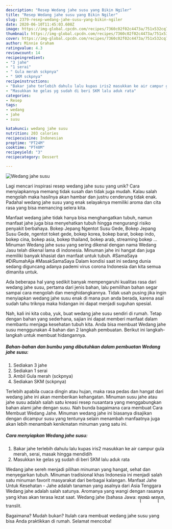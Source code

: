 ```yaml
---
description: "Resep Wedang jahe susu yang Bikin Ngiler"
title: "Resep Wedang jahe susu yang Bikin Ngiler"
slug: 2379-resep-wedang-jahe-susu-yang-bikin-ngiler
date: 2020-06-10T11:45:03.608Z
image: https://img-global.cpcdn.com/recipes/7360c02f02c4473a/751x532cq70/wedang-jahe-susu-foto-resep-utama.jpg
thumbnail: https://img-global.cpcdn.com/recipes/7360c02f02c4473a/751x532cq70/wedang-jahe-susu-foto-resep-utama.jpg
cover: https://img-global.cpcdn.com/recipes/7360c02f02c4473a/751x532cq70/wedang-jahe-susu-foto-resep-utama.jpg
author: Minnie Graham
ratingvalue: 4.3
reviewcount: 14
recipeingredient:
- "3 jahe"
- "1 serai"
- " Gula merah sckpnya"
- " SKM sckpnya"
recipeinstructions:
- "Bakar jahe terlebih dahulu lalu kupas iris2 masukkan ke air campur gula merah, serai, masak hingga mendidih"
- "Masukkan ke gelas yg sudah di beri SKM lalu aduk rata"
categories:
- Resep
tags:
- wedang
- jahe
- susu

katakunci: wedang jahe susu 
nutrition: 203 calories
recipecuisine: Indonesian
preptime: "PT24M"
cooktime: "PT40M"
recipeyield: "3"
recipecategory: Dessert

---
```



![Wedang jahe susu](https://img-global.cpcdn.com/recipes/7360c02f02c4473a/751x532cq70/wedang-jahe-susu-foto-resep-utama.jpg)

Lagi mencari inspirasi resep wedang jahe susu yang unik? Cara menyiapkannya memang tidak susah dan tidak juga mudah. Kalau salah mengolah maka hasilnya akan hambar dan justru cenderung tidak enak. Padahal wedang jahe susu yang enak selayaknya memiliki aroma dan cita rasa yang bisa memancing selera kita.

Manfaat wedang jahe tidak hanya bisa menghangatkan tubuh, namun manfaat jahe juga bisa menyehatkan tubuh hingga mengurangi risiko penyakit berbahaya. Bokep Jepang Ngentot Susu Gede, Bokep Jepang Susu Gede, ngentot toket gede, bokep korea, bokep barat, bokep indo, bokep cina, bokep asia, bokep thailand, bokep arab, streaming bokep … Minuman Wedang jahe susu yang sering dikenal dengan nama Wedang Jasu telah dikenal lama di indonesia. Minuman jahe ini hangat dan juga memiliki banyak khasiat dan manfaat untuk tubuh. #SamaSaya #DiRumahAja #MasakSamaSaya Dalam kondisi saat ini sedang dunia sedang diguncang adanya pademi virus corona Indonesia dan kita semua dimanita untuk.

Ada beberapa hal yang sedikit banyak mempengaruhi kualitas rasa dari wedang jahe susu, pertama dari jenis bahan, lalu pemilihan bahan segar sampai cara mengolah dan menghidangkannya. Tidak usah pusing jika ingin menyiapkan wedang jahe susu enak di mana pun anda berada, karena asal sudah tahu triknya maka hidangan ini dapat menjadi suguhan spesial.


Nah, kali ini kita coba, yuk, buat wedang jahe susu sendiri di rumah. Tetap dengan bahan yang sederhana, sajian ini dapat memberi manfaat dalam membantu menjaga kesehatan tubuh kita. Anda bisa membuat Wedang jahe susu menggunakan 4 bahan dan 2 langkah pembuatan. Berikut ini langkah-langkah untuk membuat hidangannya.

<!--inarticleads1-->

##### Bahan-bahan dan bumbu yang dibutuhkan dalam pembuatan Wedang jahe susu:

1. Sediakan 3 jahe
1. Sediakan 1 serai
1. Ambil  Gula merah (sckpnya)
1. Sediakan  SKM (sckpnya)


Terlebih apabila cuaca dingin atau hujan, maka rasa pedas dan hangat dari wedang jahe ini akan memberikan kehangatan. Minuman susu jahe atau jahe susu adalah salah satu kreasi resep nusantara yang menggabungkan bahan alami jahe dengan susu. Nah bunda bagaimana cara membuat Cara Membuat Wedang Jahe. Minuman wedang jahe ini biasanya disajikan dengan dicampur susu yang tentunya selain menambah manfaatnya juga akan lebih menambah kenikmatan minuman yang satu ini. 

<!--inarticleads2-->

##### Cara menyiapkan Wedang jahe susu:

1. Bakar jahe terlebih dahulu lalu kupas iris2 masukkan ke air campur gula merah, serai, masak hingga mendidih
1. Masukkan ke gelas yg sudah di beri SKM lalu aduk rata


Wedang jahe sereh menjadi pilihan minuman yang hangat, sehat dan menyegarkan tubuh. Minuman tradisional khas Indonesia ini menjadi salah satu minuman favorit masyarakat dari berbagai kalangan. Manfaat Jahe Untuk Kesehatan - Jahe adalah tanaman yang asalnya dari Asia Tenggara Wedang jahe adalah salah satunya. Aromanya yang wangi dengan rasanya yang khas akan terasa lezat saat. Wedang jahe (bahasa Jawa: ꦮꦺꦢꦁ ꦗꦲꦺ, translit. 

Bagaimana? Mudah bukan? Itulah cara membuat wedang jahe susu yang bisa Anda praktikkan di rumah. Selamat mencoba!
